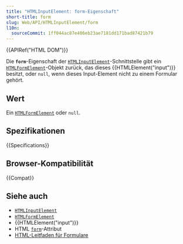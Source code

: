 ```yaml
---
title: "HTMLInputElement: form-Eigenschaft"
short-title: form
slug: Web/API/HTMLInputElement/form
l10n:
  sourceCommit: 1ff044ac87e406eb23ae7181dd171bad87421b79
---
```


{{APIRef("HTML DOM")}}

Die **`form`**-Eigenschaft der [`HTMLInputElement`](/de/docs/Web/API/HTMLInputElement)-Schnittstelle gibt ein [`HTMLFormElement`](/de/docs/Web/API/HTMLFormElement)-Objekt zurück, das dieses {{HTMLElement("input")}} besitzt, oder `null`, wenn dieses Input-Element nicht zu einem Formular gehört.

## Wert

Ein [`HTMLFormElement`](/de/docs/Web/API/HTMLFormElement) oder `null`.

## Spezifikationen

{{Specifications}}

## Browser-Kompatibilität

{{Compat}}

## Siehe auch

- [`HTMLInputElement`](/de/docs/Web/API/HTMLInputElement)
- [`HTMLFormElement`](/de/docs/Web/API/HTMLFormElement)
- {{HTMLElement("input")}}
- HTML [`form`](/de/docs/Web/HTML/Reference/Attributes/form)-Attribut
- [HTML-Leitfaden für Formulare](/de/docs/Learn_web_development/Extensions/Forms)
